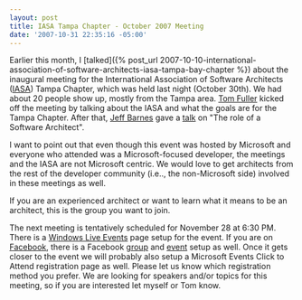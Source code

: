```yaml
---
layout: post
title: IASA Tampa Chapter - October 2007 Meeting
date: '2007-10-31 22:35:16 -05:00'
---
```


Earlier this month, I [talked]({% post_url 2007-10-10-international-association-of-software-architects-iasa-tampa-bay-chapter %}) about the inaugural meeting for the International Association of Software Architects ([IASA](http://www.iasahome.org/web/home/home)) Tampa Chapter, which was held last night (October 30th). We had about 20 people show up, mostly from the Tampa area. [Tom Fuller](http://soapitstop.com) kicked off the meeting by talking about the IASA and what the goals are for the Tampa Chapter. After that, [Jeff Barnes](http://blogs.msdn.com/jbarnes/) gave a [talk](http://www.dotnettikihut.com/downloads/Role_Of_Software_Architect_JBarnes.zip) on "The role of a Software Architect". 

I want to point out that even though this event was hosted by Microsoft and everyone who attended was a Microsoft-focused developer, the meetings and the IASA are not Microsoft centric. We would love to get architects from the rest of the developer community (i.e.., the non-Microsoft side) involved in these meetings as well.

If you are an experienced architect or want to learn what it means to be an architect, this is the group you want to join.

The next meeting is tentatively scheduled for November 28 at 6:30 PM. There is a [Windows Live Events](http://cid-0009c10c40687a2c.events.live.com/default.aspx) page setup for the event. If you are on [Facebook](http://www.facebook.com/), there is a Facebook [group](http://www.facebook.com/group.php?gid=5630314139) and [event](http://www.facebook.com/event.php?eid=6069174012&ref=mf) setup as well. Once it gets closer to the event we will probably also setup a Microsoft Events Click to Attend registration page as well. Please let us know which registration method you prefer. We are looking for speakers and/or topics for this meeting, so if you are interested let myself or Tom know.
